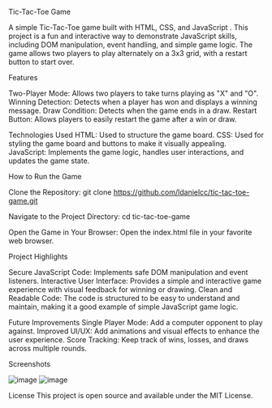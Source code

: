 Tic-Tac-Toe Game

A simple Tic-Tac-Toe game built with HTML, CSS, and JavaScript . This project is a fun and interactive way to demonstrate JavaScript skills, including DOM manipulation, event handling, and simple game logic. The game allows two players to play alternately on a 3x3 grid, with a restart button to start over.

Features

Two-Player Mode: Allows two players to take turns playing as "X" and "O".
Winning Detection: Detects when a player has won and displays a winning message.
Draw Condition: Detects when the game ends in a draw.
Restart Button: Allows players to easily restart the game after a win or draw.

Technologies Used
HTML: Used to structure the game board.
CSS: Used for styling the game board and buttons to make it visually appealing.
JavaScript: Implements the game logic, handles user interactions, and updates the game state.

How to Run the Game

Clone the Repository: git clone https://github.com/ldanielcc/tic-tac-toe-game.git

Navigate to the Project Directory: cd tic-tac-toe-game

Open the Game in Your Browser: Open the index.html file in your favorite web browser.


Project Highlights

Secure JavaScript Code: Implements safe DOM manipulation and event listeners.
Interactive User Interface: Provides a simple and interactive game experience with visual feedback for winning or drawing.
Clean and Readable Code: The code is structured to be easy to understand and maintain, making it a good example of simple JavaScript game logic.

Future Improvements
Single Player Mode: Add a computer opponent to play against.
Improved UI/UX: Add animations and visual effects to enhance the user experience.
Score Tracking: Keep track of wins, losses, and draws across multiple rounds.

Screenshots

![image](https://github.com/user-attachments/assets/f3365091-2825-439e-8991-ae7f23fe7e91)
![image](https://github.com/user-attachments/assets/29a00781-873f-4c62-9ed3-83dd4d6e2b67)

License
This project is open source and available under the MIT License.
